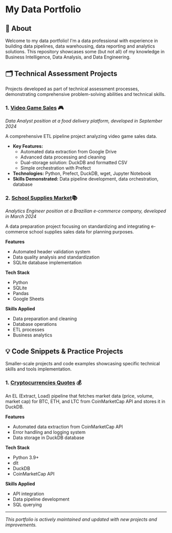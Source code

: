 # My Data Portfolio
## 👋 About
Welcome to my data portfolio! I'm a data professional with experience in building data pipelines, data warehousing, data reporting and analytics solutions. This repository showcases some (but not all) of my knowledge in Business Intelligence, Data Analysis, and Data Engineering.

## 🗂️ Technical Assessment Projects
Projects developed as part of technical assessment processes, demonstrating comprehensive problem-solving abilities and technical skills.

### 1. [Video Game Sales](https://github.com/victor-antoniassi/junior_data_analyst_test_01) 🎮
*Data Analyst position at a food delivery platform, developed in September 2024*

A comprehensive ETL pipeline project analyzing video game sales data.
- **Key Features:**
  - Automated data extraction from Google Drive
  - Advanced data processing and cleaning
  - Dual-storage solution: DuckDB and formatted CSV
  - Simple orchestration with Prefect
- **Technologies:** Python, Prefect, DuckDB, wget, Jupyter Notebook
- **Skills Demonstrated:** Data pipeline development, data orchestration, database

### 2. [School Supplies Market](https://github.com/victor-antoniassi/junior_analytics_engineer_test_01)📚
*Analytics Engineer position at a Brazilian e-commerce company, developed in March 2024*

A data preparation project focusing on standardizing and integrating e-commerce school supplies sales data for planning purposes.

**Features**
- Automated header validation system
- Data quality analysis and standardization
- SQLite database implementation

**Tech Stack**
- Python
- SQLite
- Pandas
- Google Sheets

**Skills Applied**
- Data preparation and cleaning
- Database operations
- ETL processes
- Business analytics

## 💡 Code Snippets & Practice Projects
Smaller-scale projects and code examples showcasing specific technical skills and tools implementation.

### 1. [Cryptocurrencies Quotes](https://github.com/victor-antoniassi/coinmarketcap_api_to_duckdb) 💰
An EL (Extract, Load) pipeline that fetches market data (price, volume, market cap) for BTC, ETH, and LTC from CoinMarketCap API and stores it in DuckDB.

**Features**
- Automated data extraction from CoinMarketCap API
- Error handling and logging system
- Data storage in DuckDB database

**Tech Stack**
- Python 3.9+
- dlt
- DuckDB
- CoinMarketCap API

**Skills Applied**
- API integration
- Data pipeline development
- SQL querying

---
*This portfolio is actively maintained and updated with new projects and improvements.*
